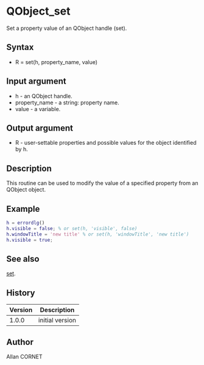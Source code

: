 # QObject_set

Set a property value of an QObject handle (set).

## Syntax

- R = set(h, property_name, value)

## Input argument

- h - an QObject handle.
- property_name - a string: property name.
- value - a variable.

## Output argument

- R - user-settable properties and possible values for the object identified by h.

## Description

  <p>This routine can be used to modify the value of a specified property from an QObject object.</p>

## Example

```matlab
h = errordlg()
h.visible = false; % or set(h, 'visible', false)
h.windowTitle = 'new title' % or set(h, 'windowTitle', 'new title')
h.visible = true;
```

## See also

[set](../handle/set.md).

## History

| Version | Description     |
| ------- | --------------- |
| 1.0.0   | initial version |

## Author

Allan CORNET
